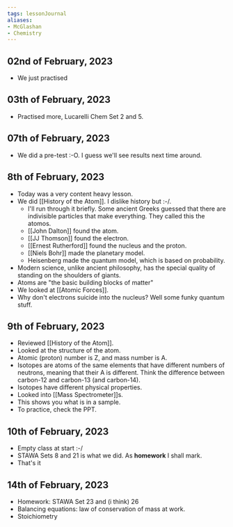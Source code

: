 ```yaml
---
tags: lessonJournal 
aliases:
- McGlashan
- Chemistry
---
```


## 02nd of February, 2023

- We just practised 

## 03th of February, 2023

- Practised more, Lucarelli Chem Set 2 and 5.

## 07th of February, 2023

- We did a pre-test :-O. I guess we'll see results next time around.

## 8th of February, 2023

- Today was a very content heavy lesson.
- We did [[History of the Atom]]. I dislike history but :-/.
    - I'll run through it briefly. Some ancient Greeks guessed that there are indivisible particles that make everything. They called this the atomos.
    - [[John Dalton]] found the atom.
    - [[JJ Thomson]] found the electron.
    - [[Ernest Rutherford]] found the nucleus and the proton.
    - [[Niels Bohr]] made the planetary model.
    - Heisenberg made the quantum model, which is based on probability.
- Modern science, unlike ancient philosophy, has the special quality of standing on the shoulders of giants.
- Atoms are "the basic building blocks of matter"
- We looked at [[Atomic Forces]].
- Why don't electrons suicide into the nucleus? Well some funky quantum stuff.

## 9th of February, 2023

- Reviewed [[History of the Atom]].
- Looked at the structure of the atom.
- Atomic (proton) number is Z, and mass number is A.
- Isotopes are atoms of the same elements that have different numbers of neutrons, meaning that their A is different. Think the difference between carbon-12 and carbon-13 (and carbon-14).
- Isotopes have different physical properties.
- Looked into [[Mass Spectrometer]]s.
- This shows you what is in a sample.
- To practice, check the PPT.

## 10th of February, 2023

- Empty class at start :-/
- STAWA Sets 8 and 21 is what we did. As **homework** I shall mark.
- That's it

## 14th of February, 2023

- Homework: STAWA Set 23 and (i think) 26
- Balancing equations: law of conservation of mass at work.
- Stoichiometry